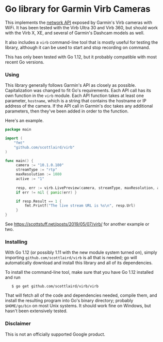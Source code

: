 # Go library for Garmin Virb Cameras

This implements the [network
API](https://developer.garmin.com/downloads/virb/Camera_Network_Services_API_v0.5.pdf)
exposed by Garmin's Virb cameras with WiFi.  It has been tested with the Virb
Ultra 30 and Virb 360, but should work with the Virb X, XE, and several of
Garmin's Dashcam models as well.

It also includes a `virb` command-line tool that is mostly useful for testing
the library, although it can be used to start and stop recording on command.

This has only been tested with Go 1.12, but it probably compatible
with most recent Go versions.

### Using

This library generally follows Garmin's API as closely as possible.
Capitalization was changed to fit Go's requirements.  Each API call
has its own function in the `virb` module.  Each API function takes at
least one parameter, `hostname`, which is a string that contains the
hostname or IP address of the camera.  If the API call in
Garmin's doc takes any additional parameters, then they've been added in
order to the function.

Here's an example.

```go
package main

import (
	"fmt"
	"github.com/scottlaird/virb"
)

func main() {
     camera := "10.1.0.180"
     streamType := "rtp"
     maxResolution := 1080
     active := "1"
     
     resp, err := virb.LivePreview(camera, streamType, maxResolution, active)
     if err != nil { panic(err) }

     if resp.Result == 1 {
         fmt.Printf("The live stream URL is %s\n", resp.Url)
     }
}
```

See <https://scottstuff.net/posts/2019/05/07/virb/> for another
example or two.

### Installing

With Go 1.12 (or possibly 1.11 with the new module system turned on),
simply importing `github.com/scottlaird/virb` is all that is needed;
go will automatically download and install this library and all of its
dependencies.

To install the command-line tool, make sure that you have Go 1.12
installed and run

```
   $ go get github.com/scottlaird/virb/virb
```

That will fetch all of the code and dependencies needed, compile them,
and install the resulting program into Go's binary directory; probably
`$HOME/go/bin` on most Unix systems.  It should work fine on Windows,
but hasn't been extensively tested.

### Disclaimer

This is not an officially supported Google product.
